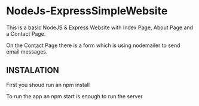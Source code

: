 # NodeJs-ExpressSimpleWebsite

This is a basic NodeJS & Express Website with Index Page, About Page and a Contact Page.

On the Contact Page there is a form which is using nodemailer to send email messages.

## INSTALATION ##

First you shoud run an npm install 

To run the app an npm start is enough to run the server
